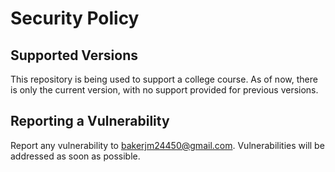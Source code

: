 # Security Policy

## Supported Versions

This repository is being used to support a college course. As of now, there is only
the current version, with no support provided for previous versions.

## Reporting a Vulnerability

Report any vulnerability to bakerjm24450@gmail.com. Vulnerabilities will be 
addressed as soon as possible.
